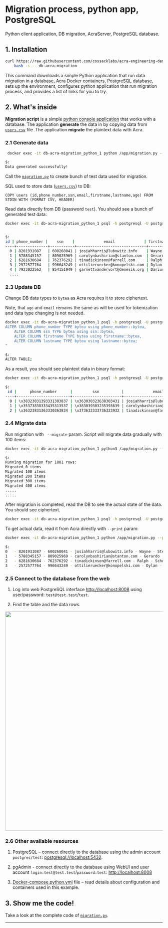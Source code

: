# Migration process, python app, PostgreSQL

Python client application, DB migration, AcraServer, PostgreSQL database.

## 1. Installation

```bash
curl https://raw.githubusercontent.com/cossacklabs/acra-engineering-demo/master/run.sh | \
    bash -s -- db-acra-migration
```

This command downloads a simple Python application that run data migration in a database, Acra Docker containers, PostgreSQL database, sets up the environment, configures python application that run migration process, and provides a list of links for you to try.

## 2. What's inside

**Migration script** is a simple [python console application](https://github.com/cossacklabs/acra-engineering-demo/blob/master/db-acra-migration/python) that works with a database. The application **generate** the data in by copying data from [`users.csv`](https://github.com/cossacklabs/acra-engineering-demo/blob/master/db-acra-migration/python/users.csv) file .The application **migrate** the plaintext data with Acra.

### 2.1 Generate data

```bash
 docker exec -it db-acra-migration_python_1 python /app/migration.py --generate --port=5432 --host=postgresql

$:
Data generated successfully!
```

Call the [`migration.py`](https://github.com/cossacklabs/acra-engineering-demo/blob/master/db-acra-migration/python/migration.py) to create bunch of test data used for migration.

SQL used to store data ([`users.csv`](https://github.com/cossacklabs/acra-engineering-demo/blob/master/db-acra-migration/python/users.csv)) to DB:

```
COPY users (id,phone_number,ssn,email,firstname,lastname,age) FROM STDIN WITH (FORMAT CSV, HEADER)
```

Read data directly from DB (password `test`). You should see a bunch of generated test data:

```bash
docker exec -it db-acra-migration_python_1 psql -h postgresql -U postgres -d test -c "SELECT * from users limit 10";


$:
id | phone_number |    ssn    |             email             | firstname |  lastname  | age 
----+--------------+-----------+-------------------------------+-----------+------------+-----
  0 | 8201931087   | 600268041 | josiahharris@lubowitz.info    | Wayne     | Stehr      |  29
  1 | 5788345157   | 809025969 | carolynbashirian@stanton.com  | Gerardo   | Eichmann   |  50
  2 | 6281630684   | 762376292 | tinadickinson@farrell.com     | Ralph     | Schoen     |  46
  3 | 2572577764   | 996643249 | ottilieruecker@konopelski.com | Dylan     | Schiller   |  46
  4 | 7923022562   | 854151949 | garnettvandervort@denesik.org | Darius    | McKenzie   |  20
  ....
```

### 2.3 Update DB

Change DB data types to `bytea` as Acra requires it to store ciphertext. 

Note, that `age` and `email` remains the same as will be used for tokenization and data type changing is not needed.

```bash
docker exec -it db-acra-migration_python_1 psql -h postgresql -U postgres -d test -c "ALTER TABLE users
ALTER COLUMN phone_number TYPE bytea using phone_number::bytea,
    ALTER COLUMN ssn TYPE bytea using ssn::bytea,
    ALTER COLUMN firstname TYPE bytea using firstname::bytea,
    ALTER COLUMN lastname TYPE bytea using lastname::bytea;
"

$:
ALTER TABLE;
```

As a result, you should see plaintext data in binary format:

```bash
docker exec -it db-acra-migration_python_1 psql -h postgresql -U postgres -d test -c "SELECT * from users limit 10";

$:
 id |      phone_number      |         ssn          |             email             |     firstname      |        lastname        | age 
----+------------------------+----------------------+-------------------------------+--------------------+------------------------+-----
  0 | \x38323031393331303837 | \x363030323638303431 | josiahharris@lubowitz.info    | \x5761796e65       | \x5374656872           |  29
  1 | \x35373838333435313537 | \x383039303235393639 | carolynbashirian@stanton.com  | \x4765726172646f   | \x456963686d616e6e     |  50
  2 | \x36323831363330363834 | \x373632333736323932 | tinadickinson@farrell.com     | \x52616c7068       | \x5363686f656e         |  46
```


### 2.4 Migrate data

Run migration with ` --migrate` param. Script will migrate data gradually with 100 items:

```bash
docker exec -it db-acra-migration_python_1 python3 /app/migration.py --migrate

$:
Running migration for 1001 rows:
Migrated 0 items
Migrated 100 items
Migrated 200 items
Migrated 300 items
Migrated 400 items
.....
.....
```

After migration is completed, read the DB to see the actual state of the data. You should see ciphertext.

```bash
docker exec -it db-acra-migration_python_1 psql -h postgresql -U postgres -d test -c "SELECT * from users limit 10";
```

To get actual data, read it from Acra directly with `--print` param:

```bash
docker exec -it db-acra-migration_python_1 python /app/migration.py --print

$:
0   - 8201931087 - 600268041 - josiahharris@lubowitz.info - Wayne - Stehr - 29
1   - 5788345157 - 809025969 - carolynbashirian@stanton.com - Gerardo - Eichmann - 50
2   - 6281630684 - 762376292 - tinadickinson@farrell.com - Ralph - Schoen - 46
3   - 2572577764 - 996643249 - ottilieruecker@konopelski.com - Dylan - Schiller - 46
```

### 2.5 Connect to the database from the web

1. Log into web PostgreSQL interface [http://localhost:8008](http://localhost:8008) using user/password: `test@test.test`/`test`.

2. Find the table and the data rows.

<img src="../_pics/db_web_migration.png.png" width="700">


### 2.6 Other available resources

1. PostgreSQL – connect directly to the database using the admin account `postgres/test`: [postgresql://localhost:5432](postgresql://localhost:5432).

2. pgAdmin - connect directly to the database using WebUI and user account `login:test@test.test`/`password:test`: [http://localhost:8008](http://localhost:8008)

3. [Docker-compose.python.yml](https://github.com/cossacklabs/acra-engineering-demo/blob/master/db-acra-migration/docker-compose.db-acra-migration.yml) file – read details about configuration and containers used in this example.

## 3. Show me the code!

Take a look at the complete code of [`migration.py`](https://github.com/cossacklabs/acra-engineering-demo/blob/master/db-acra-migration/migration.py).

---
